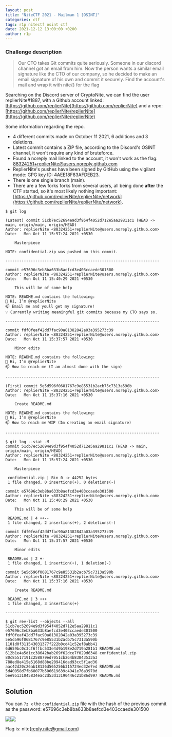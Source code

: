 ```yaml
---
layout: post
title: "NiteCTF 2021 - Mailman 1 [OSINT]"
categories: ctf
tags: r1p nitectf osint ctf
date: 2021-12-12 13:00:00 +0200
author: r1p
---
```


### Challenge description

> Our CTO takes Git commits quite seriously. Someone in our discord channel got an email from him. Now the person wants a similar email signature like the CTO of our company, so he decided to make an email signature of his own and commit it securely. Find the account's mail and wrap it with nite{} for the flag

Searching on the Discord server of CryptoNite, we can find the user replierNite#1887, with a Github account linked: [https://github.com/replierNite](https://github.com/replierNite) and a repo: [https://github.com/replierNite/replierNite](https://github.com/replierNite/replierNite)

Some information regarding the repo.

-   4 different commits made on October 11 2021, 6 additions and 3 deletions.
-   Latest commit contains a ZIP file, according to the Discord's OSINT channel, it won't require any kind of bruteforce.
-   Found a noreply mail linked to the account, it won't work as the flag: 88324251+replierNite@users.noreply.github.com
-   ReplierNite's pushes have been signed by GitHub using the vigilant mode: GPG key ID: 4AEE18F83AFDEB23.
-   There is one single branch (main).
-   There are a few forks forks from several users, all being done **after** the CTF started, so it's most likely nothing important: [https://github.com/replierNite/replierNite/network](https://github.com/replierNite/replierNite/network).

```
$ git log

(Latest) commit 51cb7ec52694e9d3f954f4052d712e5aa29811c1 (HEAD -> main, origin/main, origin/HEAD)
Author: replierNite <88324251+replierNite@users.noreply.github.com>
Date:   Mon Oct 11 15:57:24 2021 +0530

    Masterpiece

NOTE: confidential.zip was pushed on this commit.
    
-------------------------------------------------------------------

commit e57696c3eb8ba633b8aefcd3e403ccaede301500
Author: replierNite <88324251+replierNite@users.noreply.github.com>
Date:   Mon Oct 11 15:40:29 2021 +0530

    This will be of some help

NOTE: README.md contains the following:
👋 Hi, I’m @replierNite
📫 Email me and youll get my signature!
💡 Currently writing meaningful git commits because my CTO says so.
    
-------------------------------------------------------------------

commit fdf0feaf42dd7fac90a81382842a03a395273c39
Author: replierNite <88324251+replierNite@users.noreply.github.com>
Date:   Mon Oct 11 15:37:57 2021 +0530

    Minor edits

NOTE: README.md contains the following:
👋 Hi, I’m @replierNite
📫 How to reach me (I am almost done with the sign)

-------------------------------------------------------------------

(First) commit 5e5d596f0681767c9e85531b2acb75c7313a590b
Author: replierNite <88324251+replierNite@users.noreply.github.com>
Date:   Mon Oct 11 15:37:16 2021 +0530

    Create README.md

NOTE: README.md contains the following:
👋 Hi, I’m @replierNite
📫 How to reach me WIP (Im creating an email signature)

-------------------------------------------------------------------

$ git log --stat -M
commit 51cb7ec52694e9d3f954f4052d712e5aa29811c1 (HEAD -> main, origin/main, origin/HEAD)
Author: replierNite <88324251+replierNite@users.noreply.github.com>
Date:   Mon Oct 11 15:57:24 2021 +0530

    Masterpiece

 confidential.zip | Bin 0 -> 44252 bytes
 1 file changed, 0 insertions(+), 0 deletions(-)

commit e57696c3eb8ba633b8aefcd3e403ccaede301500
Author: replierNite <88324251+replierNite@users.noreply.github.com>
Date:   Mon Oct 11 15:40:29 2021 +0530

    This will be of some help

 README.md | 4 ++--
 1 file changed, 2 insertions(+), 2 deletions(-)

commit fdf0feaf42dd7fac90a81382842a03a395273c39
Author: replierNite <88324251+replierNite@users.noreply.github.com>
Date:   Mon Oct 11 15:37:57 2021 +0530

    Minor edits

 README.md | 2 +-
 1 file changed, 1 insertion(+), 1 deletion(-)

commit 5e5d596f0681767c9e85531b2acb75c7313a590b
Author: replierNite <88324251+replierNite@users.noreply.github.com>
Date:   Mon Oct 11 15:37:16 2021 +0530

    Create README.md

 README.md | 3 +++
 1 file changed, 3 insertions(+)

-------------------------------------------------------------------

$ git rev-list --objects --all
51cb7ec52694e9d3f954f4052d712e5aa29811c1
e57696c3eb8ba633b8aefcd3e403ccaede301500
fdf0feaf42dd7fac90a81382842a03a395273c39
5e5d596f0681767c9e85531b2acb75c7313a590b
1101d0f311543031377f222b0cd41c52ef8abb41 
6d659bc0c3cf6ffbc533e4d9b198e2d719a281b1 README.md
612b1e4a5d1cc38642bab269f62dce7f029d6348 confidential.zip
80c85517191c258879ed7051cb264b83843533a3 
788ed8e415e5168d88be209416dad93cc5f1ad36 
aac42d20c26ab18136d565256b315724ed32e7ed README.md
5d40058d7fb68077b506619639c4941e76a3970d 
bee95131045834eac2d53d13190446c21b86d997 README.md
```

## Solution

You can `7z x` the `confidential.zip` file with the hash of the previous commit as the password: e57696c3eb8ba633b8aefcd3e403ccaede301500

![](https://blog.alex.sc/content/images/2021/12/imagen.png)![](https://blog.alex.sc/content/images/2021/12/imagen-1.png)

Flag is: nite{reply.nite@gmail.com}
